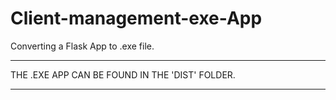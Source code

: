 # Client-management-exe-App
Converting a Flask App to .exe file.
 ________________________________________________________
 
 THE .EXE APP CAN BE FOUND IN THE 'DIST' FOLDER.
 
 ________________________________________________________
